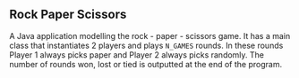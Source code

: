 ## Rock Paper Scissors

A Java application modelling the rock - paper - scissors game. It has a main class that instantiates 2 players
and plays `N_GAMES` rounds. In these rounds Player 1 always picks paper and Player 2 always picks randomly.
The number of rounds won, lost or tied is outputted at the end of the program.
